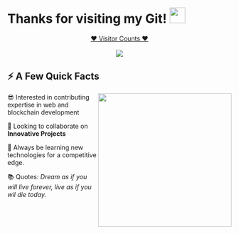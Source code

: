 # Thanks for visiting my Git! <img src="https://media.giphy.com/media/hvRJCLFzcasrR4ia7z/giphy.gif" width="35px">

<a target="blank" href="https://profile-counter.glitch.me/comwonderfula/count.svg"><p align="center">❤ Visitor Counts ❤<br><br> <img src="https://profile-counter.glitch.me/comwonderfula/count.svg" /></a>

<p align="center">
<!--   <img src="https://github-profile-trophy.vercel.app/?username=unicorn-talent&rank=SSS,SS,S,AAA,AA,A,B,C,SECRET&theme=gruvbox" /> -->
</p>

## ⚡️ A Few Quick Facts

<img align="right" src="https://steamuserimages-a.akamaihd.net/ugc/1631947648964785474/81CBA15178466DD47195A239232202E78987B714/?imw=637&imh=358&ima=fit&impolicy=Letterbox&imcolor=%23000000&letterbox=true" width="300"/>

<p align="center">

😎 Interested in contributing expertise in web and blockchain development

👯 Looking to collaborate on **Innovative Projects**

🔭 Always be learning new technologies for a competitive edge.

📚 Quotes: *Dream as if you will live forever, live as if you wil die today.*

</p>

